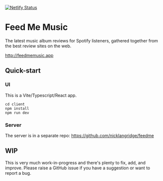[![Netlify Status](https://api.netlify.com/api/v1/badges/6d5b45df-589d-4510-b1c0-72a2972efeda/deploy-status)](https://app.netlify.com/projects/feedmemusic/deploys)

# Feed Me Music

The latest music album reviews for Spotify listeners, gathered together from the best review sites on the web.

http://feedmemusic.app

## Quick-start

### UI

This is a Vite/Typescript/React app.

```
cd client
npm install
npm run dev
```

### Server

The server is in a separate repo: https://github.com/nicklangridge/feedme

## WIP

This is very much work-in-progress and there's plenty to fix, add, and improve. Please raise a GitHub issue if you have a suggestion or want to report a bug.
